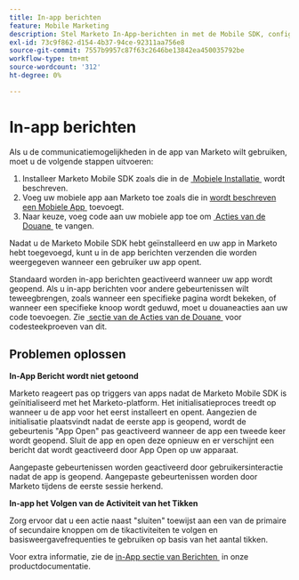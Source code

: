 ```yaml
---
title: In-app berichten
feature: Mobile Marketing
description: Stel Marketo In-App-berichten in met de Mobile SDK, configureer aangepaste gebeurtenistriggers, controleer de tikactiviteit en los de initialisatieproblemen bij het openen van de eerste app op.
exl-id: 73c9f862-d154-4b37-94ce-92311aa756e8
source-git-commit: 7557b9957c87f63c2646be13842ea450035792be
workflow-type: tm+mt
source-wordcount: '312'
ht-degree: 0%

---
```


# In-app berichten

Als u de communicatiemogelijkheden in de app van Marketo wilt gebruiken, moet u de volgende stappen uitvoeren:

1. Installeer Marketo Mobile SDK zoals die in de [&#x200B; Mobiele Installatie &#x200B;](installation.md) wordt beschreven.
1. Voeg uw mobiele app aan Marketo toe zoals die in [&#x200B; wordt beschreven een Mobiele App &#x200B;](https://experienceleague.adobe.com/nl/docs/marketo/using/product-docs/mobile-marketing/admin/add-a-mobile-app) toevoegt.
1. Naar keuze, voeg code aan uw mobiele app toe om [&#x200B; Acties van de Douane &#x200B;](custom-actions.md) te vangen.

Nadat u de Marketo Mobile SDK hebt geïnstalleerd en uw app in Marketo hebt toegevoegd, kunt u in de app berichten verzenden die worden weergegeven wanneer een gebruiker uw app opent.

Standaard worden in-app berichten geactiveerd wanneer uw app wordt geopend. Als u in-app berichten voor andere gebeurtenissen wilt teweegbrengen, zoals wanneer een specifieke pagina wordt bekeken, of wanneer een specifieke knoop wordt geduwd, moet u douaneacties aan uw code toevoegen. Zie [&#x200B; sectie van de Acties van de Douane &#x200B;](custom-actions.md) voor codesteekproeven van dit.

## Problemen oplossen

**In-App Bericht wordt niet getoond**

Marketo reageert pas op triggers van apps nadat de Marketo Mobile SDK is geïnitialiseerd met het Marketo-platform. Het initialisatieproces treedt op wanneer u de app voor het eerst installeert en opent. Aangezien de initialisatie plaatsvindt nadat de eerste app is geopend, wordt de gebeurtenis &quot;App Open&quot; pas geactiveerd wanneer de app een tweede keer wordt geopend. Sluit de app en open deze opnieuw en er verschijnt een bericht dat wordt geactiveerd door App Open op uw apparaat.

Aangepaste gebeurtenissen worden geactiveerd door gebruikersinteractie nadat de app is geopend. Aangepaste gebeurtenissen worden door Marketo tijdens de eerste sessie herkend.

**In-app het Volgen van de Activiteit van het Tikken**

Zorg ervoor dat u een actie naast &quot;sluiten&quot; toewijst aan een van de primaire of secundaire knoppen om de tikactiviteiten te volgen en basisweergavefrequenties te gebruiken op basis van het aantal tikken.

Voor extra informatie, zie de [&#x200B; in-App sectie van Berichten &#x200B;](https://experienceleague.adobe.com/nl/docs/marketo/using/product-docs/mobile-marketing/in-app-messages/creating-in-app-messages/create-an-in-app-message) in onze productdocumentatie.

